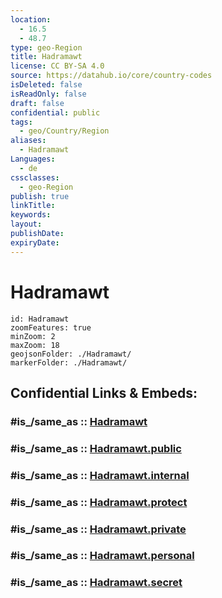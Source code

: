 ```yaml
---
location:
  - 16.5
  - 48.7
type: geo-Region
title: Hadramawt
license: CC BY-SA 4.0
source: https://datahub.io/core/country-codes
isDeleted: false
isReadOnly: false
draft: false
confidential: public
tags:
  - geo/Country/Region
aliases:
  - Hadramawt
Languages:
  - de
cssclasses:
  - geo-Region
publish: true
linkTitle:
keywords:
layout:
publishDate:
expiryDate:
---
```


# Hadramawt

```leaflet
id: Hadramawt
zoomFeatures: true 
minZoom: 2 
maxZoom: 18
geojsonFolder: ./Hadramawt/
markerFolder: ./Hadramawt/
```


## Confidential Links & Embeds: 

### #is_/same_as :: [Hadramawt](/_Standards/Earth/Continent/Asia/Asia~West/Yemen~Republic/governorates~Yemen/Hadramawt.md) 

### #is_/same_as :: [Hadramawt.public](/_public/Earth/Continent/Asia/Asia~West/Yemen~Republic/governorates~Yemen/Hadramawt.public.md) 

### #is_/same_as :: [Hadramawt.internal](/_internal/Earth/Continent/Asia/Asia~West/Yemen~Republic/governorates~Yemen/Hadramawt.internal.md) 

### #is_/same_as :: [Hadramawt.protect](/_protect/Earth/Continent/Asia/Asia~West/Yemen~Republic/governorates~Yemen/Hadramawt.protect.md) 

### #is_/same_as :: [Hadramawt.private](/_private/Earth/Continent/Asia/Asia~West/Yemen~Republic/governorates~Yemen/Hadramawt.private.md) 

### #is_/same_as :: [Hadramawt.personal](/_personal/Earth/Continent/Asia/Asia~West/Yemen~Republic/governorates~Yemen/Hadramawt.personal.md) 

### #is_/same_as :: [Hadramawt.secret](/_secret/Earth/Continent/Asia/Asia~West/Yemen~Republic/governorates~Yemen/Hadramawt.secret.md)

